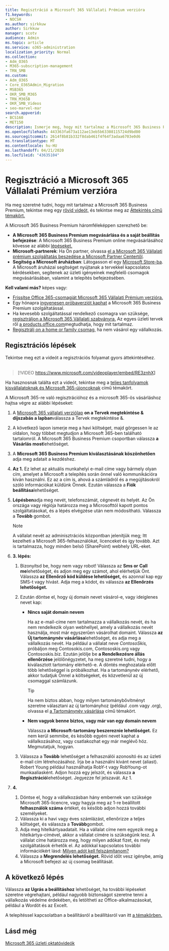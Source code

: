 ```yaml
---
title: Regisztráció a Microsoft 365 Vállalati Prémium verzióra
f1.keywords:
- NOCSH
ms.author: sirkkuw
author: Sirkkuw
manager: scotv
audience: Admin
ms.topic: article
ms.service: o365-administration
localization_priority: Normal
ms.collection:
- Adm_O365
- M365-subscription-management
- TRN_SMB
ms.custom:
- Adm_O365
- Core_O365Admin_Migration
- MSB365
- OKR_SMB_M365
- TRN_M365B
- OKR_SMB_Videos
- seo-marvel-mar
search.appverid:
- BCS160
- MET150
description: Ismerje meg, hogy mit tartalmaz a Microsoft 365 Business Premium, és részletes útmutatást kaphat a Microsoft 365 Business Premium szolgáltatásra való regisztrációhoz.
ms.openlocfilehash: 443363fa673a112ae13eb5b63308115724d9bd00
ms.sourcegitcommit: 2614f8b81b332f8dab461f4f64f3adaa6703e0d6
ms.translationtype: MT
ms.contentlocale: hu-HU
ms.lasthandoff: 04/21/2020
ms.locfileid: "43635104"
---
```

# <a name="sign-up-for-microsoft-365-business-premium"></a>Regisztráció a Microsoft 365 Vállalati Prémium verzióra

Ha meg szeretné tudni, hogy mit tartalmaz a Microsoft 365 Business Premium, tekintse meg egy [rövid videót,](https://go.microsoft.com/fwlink/?linkid=2109651) és tekintse meg az [Áttekintés című témakört.](microsoft-365-business-overview.md)

A Microsoft 365 Business Premium háromféleképpen szerezhető be:
- **A Microsoft 365 Business Premium megvásárlása és a saját beállítás befejezése**: A Microsoft 365 Business Premium online megvásárlásához kövesse az alábbi [lépéseket.](#sign-up-steps)
- **Microsoft-partnerek**: Ha Ön partner, olvassa [el a Microsoft 365 Vállalati prémium szolgáltatás beszedése a Microsoft Partner Centertől](get-microsoft-365-business.md).
- **Segítség a Microsoft áruházban**: Látogasson el egy [Microsoft Store-ba](https://go.microsoft.com/fwlink/?linkid=2109652). A Microsoft áruházai segítséget nyújtanak a tervekkel kapcsolatos kérdésekben, segítenek az üzleti igényeinek megfelelő csomagok megvásárlásában, valamint a telepítés befejezésében.

**Kell valami más?** képes vagy:
- [Frissítse Office 365-csomagját Microsoft 365 Vállalati Prémium verzióra.](migrate-to-microsoft-365-business.md)
- Egy hónapra [ingyenesen próbaverziót kaphat](https://go.microsoft.com/fwlink/p/?linkid=2102309) a Microsoft 365 Business Premium szolgáltatással.
- Ha kevesebb szolgáltatással rendelkező csomagra van szüksége, [regisztráljon a Microsoft 365 Vállalati szabványra.](https://go.microsoft.com/fwlink/p/?LinkID=510935) Az egyes üzleti tervek ről [a products.office.com](https://go.microsoft.com/fwlink/?linkid=2109397)megtudhatja, hogy mit tartalmaz.
- [Regisztrálj on a home or family csomag,](https://go.microsoft.com/fwlink/?linkid=2109398) ha nem vásárol egy vállalkozás. 

## <a name="sign-up-steps"></a>Regisztrációs lépések

Tekintse meg ezt a videót a regisztrációs folyamat gyors áttekintéséhez.<br><br>

> [!VIDEO https://www.microsoft.com/videoplayer/embed/RE3znhX] 

Ha hasznosnak találta ezt a videót, tekintse meg a [teljes tanfolyamok kisvállalatoknak és Microsoft 365-újoncoknak](https://support.office.com/article/6ab4bbcd-79cf-4000-a0bd-d42ce4d12816) című témakört.

A Microsoft 365-re való regisztrációhoz és a microsoft 365-ös vásárláshoz hajtsa végre az alábbi lépéseket:

1. A [Microsoft 365 vállalati verziólap](https://go.microsoft.com/fwlink/?linkid=2109654) **on a Tervek megtekintése & díjszabás a lapban**válassza a Tervek megtekintése &. 
2. A következő lapon ismerje meg a havi költséget, majd görgessen le az oldalon, hogy többet megtudjon a Microsoft 365-ben található tartalomról. A Microsoft 365 Business Premium csoportban válassza **a Vásárlás most**lehetőséget.
3. A **Microsoft 365 Business Premium kiválasztásának köszönhetően** adja meg adatait a kezdéshez.
4. **Az 1.** Ez lehet az aktuális munkahelyi e-mail címe vagy bármely olyan cím, amelyet a Microsoft a telepítés során önnel való kommunikációra kíván használni. Ez az a cím is, ahová a számládról és a megújításokról szóló információkat küldünk Önnek. Ezután válassza a **Fiók beállítása**lehetőséget.
5. **Lépésben**adja meg nevét, telefonszámát, cégnevét és helyét. Az Ön országa vagy régiója határozza meg a Microsofttól kapott pontos szolgáltatásokat, és a lépés elvégzése után nem módosítható. Válassza a **Tovább** gombot.
    > [!NOTE]
    > A vállalat nevét az adminisztrációs központban jelenítjük meg; Itt kezelheti a Microsoft 365-felhasználókat, licenceket és így tovább. Azt is tartalmazza, hogy minden belső (SharePoint) webhely URL-eket.
6. **3. lépés:**

    1. Bizonyítsd be, hogy nem vagy robot! Válassza az **Sms or** **Call me**lehetőséget, és adjon meg egy számot, ahol elérhetjük Önt. Válassza **az Ellenőrző kód küldése lehetőséget,** és azonnal kap egy SMS-t vagy hívást. Adja meg a kódot, és válassza **az Ellenőrzés lehetőséget.**
    2. Ezután döntse el, hogy új domain nevet vásárol-e, vagy ideiglenes nevet kap:

        - **Nincs saját domain nevem** 
        
            Ha az e-mail-címe nem tartalmazza a vállalkozás nevét, és ha nem rendelkezik olyan webhellyel, amely a vállalkozás nevét használja, most már egyszerűen vásárolhat domaint. Válassza **az Új tartománynév vásárlása**lehetőséget, és adja meg a vállalkozás nevét. Ha például a vállalat neve *ContosoSkis,* próbáljon meg Contosokis.com, Contososkis.org vagy Contososkis.biz. Ezután jelölje be **a Rendelkezésre állás ellenőrzése** jelölőnégyzetet, ha meg szeretné tudni, hogy a kiválasztott tartomány elérhető-e. A döntés meghozatala előtt több lehetőséggel is próbálkozhat. Ha a tartománynév elérhető, akkor tudatjuk Önnel a költségeket, és közvetlenül az új csomaggal számlázunk. 
       
            > [!TIP]
            > Ha nem biztos abban, hogy milyen tartománybővítményt szeretne választani az új tartományhoz (például .com vagy .org), olvassa el [a Tartománynév vásárlása](https://go.microsoft.com/fwlink/?linkid=2109700) című témakört.
        
        - **Nem vagyok benne biztos, vagy már van egy domain nevem** 
        
             Válassza **a Microsoft-tartomány beszereznie lehetőséget.** Ez nem kerül semmibe, és később egyéni nevet kaphat a vállalkozásához, vagy csatlakozhat egy már meglévő höz. Megmutatjuk, hogyan.

    3. Válassza a **Tovább** lehetőséget a felhasználói azonosító és az üzleti e-mail cím létrehozásához. Írja be a használni kívánt nevet (aliast). Robert Young például használhatja RobY-t vagy RobYoung-ot munkaaliasként. Adjon hozzá egy jelszót, és válassza **a Regisztráció**lehetőséget. Jegyezze fel jelszavát. Az 1.
7. **4.** 

    1. Döntse el, hogy a vállalkozásban hány embernek van szüksége Microsoft 365-licencre, vagy hagyja meg az 1-re beállított **felhasználók száma** értéket, és később adjon hozzá további személyeket. 
    2. Válassza ki a havi vagy éves számlázást, ellenőrizze a teljes költséget, és válassza a **Tovább**gombot. 
    3. Adja meg hitelkártyaadatait. Ha a vállalat címe nem egyezik meg a hitelkártya-címével, akkor a vállalat címére is szükségünk lesz. A vállalat címe határozza meg, hogy milyen adókat fizet, és mely szolgáltatások érhetők el. Az adókkal kapcsolatos további információkért lásd: [Milyen adót kell felszámítanom?](https://go.microsoft.com/fwlink/?linkid=2109701)
    4. Válassza a **Megrendelés lehetőséget.** Rövid időt vesz igénybe, amíg a Microsoft befejezi az új csomag beállítását.

## <a name="whats-next"></a>A következő lépés

Válassza **az Ugrás a beállításhoz** lehetőséget, ha további lépéseket szeretne végrehajtani, például nagyobb biztonságot szeretne tenni a vállalkozás védelme érdekében, és letöltheti az Office-alkalmazásokat, például a Wordöt és az Excelt.

A telepítéssel kapcsolatban a beállításról a beállításról van itt [a témakörben.](set-up.md)

## <a name="see-also"></a>Lásd még

[Microsoft 365 üzleti oktatóvideók](https://support.office.com/article/6ab4bbcd-79cf-4000-a0bd-d42ce4d12816)
